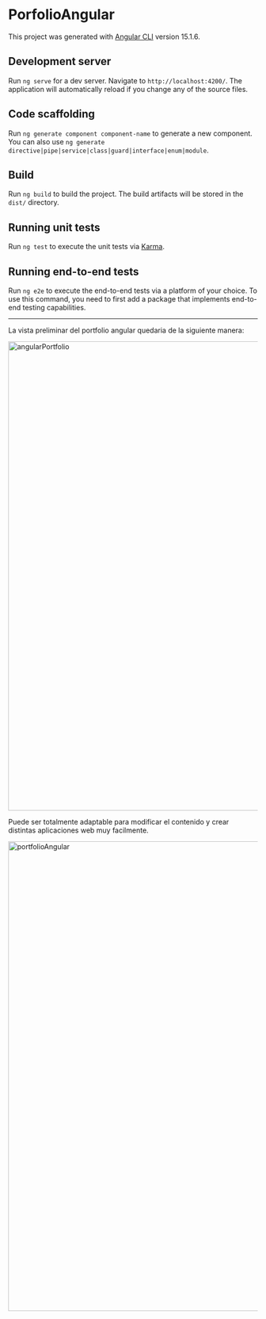 # PorfolioAngular

This project was generated with [Angular CLI](https://github.com/angular/angular-cli) version 15.1.6.

## Development server

Run `ng serve` for a dev server. Navigate to `http://localhost:4200/`. The application will automatically reload if you change any of the source files.

## Code scaffolding

Run `ng generate component component-name` to generate a new component. You can also use `ng generate directive|pipe|service|class|guard|interface|enum|module`.

## Build

Run `ng build` to build the project. The build artifacts will be stored in the `dist/` directory.

## Running unit tests

Run `ng test` to execute the unit tests via [Karma](https://karma-runner.github.io).

## Running end-to-end tests

Run `ng e2e` to execute the end-to-end tests via a platform of your choice. To use this command, you need to first add a package that implements end-to-end testing capabilities.



--------------------------------------------------------------------------------------------------------------------------------------------------------------------


La vista preliminar del portfolio angular quedaria de la siguiente manera: 


<img width="946" alt="angularPortfolio" src="https://github.com/MaxDanna26/PorfolioAngular_FullStack/assets/123936123/dc13c4d9-ca03-4031-b597-3f84f8dbb68f">

Puede ser totalmente adaptable para modificar el contenido y crear distintas aplicaciones web muy facilmente.


<img width="947" alt="portfolioAngular" src="https://github.com/MaxDanna26/PorfolioAngular_FullStack/assets/123936123/e93b5d6b-610f-42c1-b094-dd59ebe50806">






